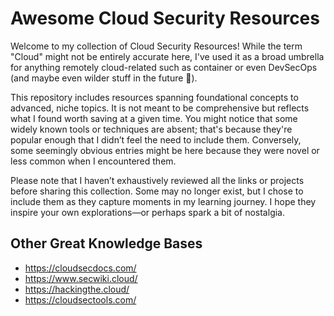 # Awesome Cloud Security Resources

Welcome to my collection of Cloud Security Resources! While the term "Cloud" might not be entirely accurate here, I've used it as a broad umbrella for anything remotely cloud-related such as container or even DevSecOps (and maybe even wilder stuff in the future 🙂). 

This repository includes resources spanning foundational concepts to advanced, niche topics. It is not meant to be comprehensive but reflects what I found worth saving at a given time. You might notice that some widely known tools or techniques are absent; that's because they're popular enough that I didn’t feel the need to include them. Conversely, some seemingly obvious entries might be here because they were novel or less common when I encountered them. 

Please note that I haven’t exhaustively reviewed all the links or projects before sharing this collection. Some may no longer exist, but I chose to include them as they capture moments in my learning journey. I hope they inspire your own explorations—or perhaps spark a bit of nostalgia.

## Other Great Knowledge Bases

* <https://cloudsecdocs.com/>
* <https://www.secwiki.cloud/>
* <https://hackingthe.cloud/>
* <https://cloudsectools.com/>
